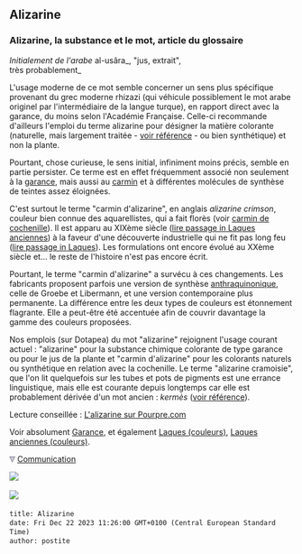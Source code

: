 ## Alizarine
### Alizarine, la substance et le mot, article du glossaire
 _Initialement de l'arabe_ al-usâra_, "jus, extrait",  
très probablement_

L'usage moderne de ce mot semble concerner un sens plus spécifique provenant du grec moderne rhizazi (qui véhicule possiblement le mot arabe originel par l'intermédiaire de la langue turque), en rapport direct avec la garance, du moins selon l'Académie Française. Celle-ci recommande d'ailleurs l'emploi du terme alizarine pour désigner la matière colorante (naturelle, mais largement traitée - [voir référence](garance.html#extraction) - ou bien synthétique) et non la plante.

Pourtant, chose curieuse, le sens initial, infiniment moins précis, semble en partie persister. Ce terme est en effet fréquemment associé non seulement à la [garance](garance.html), mais aussi au [carmin](laquesanciennes.html#carmindecochenille) et à différentes molécules de synthèse de teintes assez éloignées.

C'est surtout le terme "carmin d'alizarine", en anglais _alizarine crimson_, couleur bien connue des aquarellistes, qui a fait florès (voir [carmin de cochenille](laquesanciennes.html#carmindecochenille)). Il est apparu au XIXème siècle ([lire passage in Laques anciennes](laquesanciennes.html#degarance)) à la faveur d'une découverte industrielle qui ne fit pas long feu ([lire passage in Laques](laques.html#disparitionsdiverses)). Les formulations ont encore évolué au XXème siècle et... le reste de l'histoire n'est pas encore écrit.

Pourtant, le terme "carmin d'alizarine" a survécu à ces changements. Les fabricants proposent parfois une version de synthèse [anthraquinonique](anthraquinones.html), celle de Groebe et Libermann, et une version contemporaine plus permanente. La différence entre les deux types de couleurs est étonnement flagrante. Elle a peut-être été accentuée afin de couvrir davantage la gamme des couleurs proposées.

Nos emplois (sur Dotapea) du mot "alizarine" rejoignent l'usage courant actuel : "alizarine" pour la substance chimique colorante de type garance ou pour le jus de la plante et "carmin d'alizarine" pour les colorants naturels ou synthétique en relation avec la cochenille. Le terme "alizarine cramoisie", que l'on lit quelquefois sur les tubes et pots de pigments est une errance linguistique, mais elle est courante depuis longtemps car elle est probablement dérivée d'un mot ancien : _kermès_ ([voir référence](laquesanciennes.html#cramoisi)).

Lecture conseillée : [L'alizarine sur Pourpre.com](http://pourpre.com/chroma/dico.php?typ=fiche&&ent=alizarine)

Voir absolument [Garance](garance.html), et également [Laques (couleurs)](laques.html), [Laques anciennes (couleurs)](laquesanciennes.html).



![](images/flechebas.gif) [Communication](http://www.artrealite.com/annonceurs.htm) 

[![](https://cbonvin.fr/sites/regie.artrealite.com/visuels/campagne1.png)](index-2.html#20131014)

![](https://cbonvin.fr/sites/regie.artrealite.com/visuels/campagne2.png)
```
title: Alizarine
date: Fri Dec 22 2023 11:26:00 GMT+0100 (Central European Standard Time)
author: postite
```
